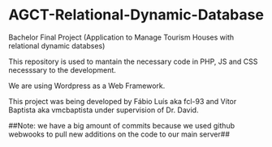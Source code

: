 # AGCT-Relational-Dynamic-Database
Bachelor Final Project (Application to Manage Tourism Houses with relational dynamic databses)

This repository is used to mantain the necessary code in PHP, JS and CSS necesssary to the development.

We are using Wordpress as a Web Framework.

This project was being developed by Fábio Luís aka fcl-93 and Vítor Baptista aka vmcbaptista under supervision of Dr. David.

##Note: we have a big amount of commits because we used github webwooks to pull new additions on the code to our main server##
